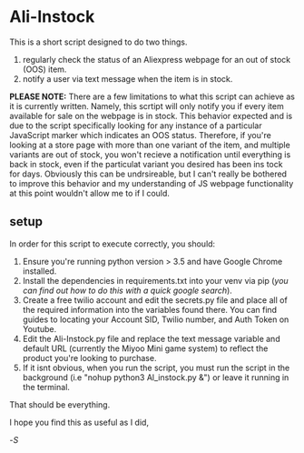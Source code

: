 # Ali-Instock
This is a short script designed to do two things.

1) regularly check the status of an Aliexpress webpage for an out of stock (OOS) item.
2) notify a user via text message when the item is in stock.

**PLEASE NOTE:**
There are a few limitations to what this script can achieve as it is currently written. 
Namely, this scrtipt will only notify you if every item available for sale on the webpage is in stock.
This behavior expected and is due to the script specifically looking for any instance of a particular 
JavaScript marker which indicates an OOS status. Therefore, if you're looking at a store page with more
than one variant of the item, and multiple variants are out of stock, you won't recieve a notification
until everything is back in stock, even if the particulat variant you desired has been ins tock for 
days. Obviously this can be undrsireable, but I can't really be bothered to improve this behavior and
my understanding of JS webpage functionality at this point wouldn't allow me to if I could.

## setup

In order for this script to execute correctly, you should: 

1) Ensure you're running python version > 3.5 and have Google Chrome installed.
2) Install the dependencies in requirements.txt into your venv via pip (_you can find out how to do this_
_with a quick google search_).
3) Create a free twilio account and edit the secrets.py file and  place all of the required 
information into the variables found there. You can find guides to locating your Account SID, 
Twilio number, and Auth Token on Youtube.
4) Edit the Ali-Instock.py file and replace the text message variable and default URL
(currently the Miyoo Mini game system) to reflect the product you're looking to purchase.
5) If it isnt obvious, when you run the script, you must run the script in the background 
(i.e "nohup python3 Al\_instock.py &") or leave it running in the terminal.

That should be everything.

I hope you find this as useful as I did,

-_S_
